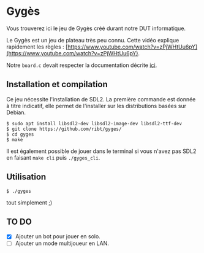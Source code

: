 # Gygès
Vous trouverez ici le jeu de Gygès créé durant notre DUT informatique.

Le Gygès est un jeu de plateau très peu connu. Cette vidéo explique rapidement les règles : [https://www.youtube.com/watch?v=zPjWHtUu6pY](https://www.youtube.com/watch?v=zPjWHtUu6pY).

Notre `board.c` devait respecter la documentation décrite [ici](https://dorbec.users.greyc.fr/M1106/doc/gyges/board_8h.html).

## Installation et compilation

Ce jeu nécessite l'installation de SDL2. La première commande est donnée à titre indicatif, elle permet de l'installer sur les distributions basées sur Debian.

```
$ sudo apt install libsdl2-dev libsdl2-image-dev libsdl2-ttf-dev
$ git clone https://github.com/ribt/gyges/
$ cd gyges
$ make
```

Il est également possible de jouer dans le terminal si vous n'avez pas SDL2 en faisant `make cli` puis `./gyges_cli`.

## Utilisation

```
$ ./gyges
```
tout simplement ;)

## TO DO
- [x] Ajouter un bot pour jouer en solo.
- [ ] Ajouter un mode multijoueur en LAN.
